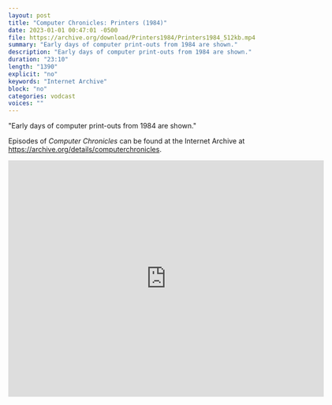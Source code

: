 ```yaml
---
layout: post
title: "Computer Chronicles: Printers (1984)"
date: 2023-01-01 00:47:01 -0500
file: https://archive.org/download/Printers1984/Printers1984_512kb.mp4
summary: "Early days of computer print-outs from 1984 are shown."
description: "Early days of computer print-outs from 1984 are shown."
duration: "23:10"
length: "1390"
explicit: "no" 
keywords: "Internet Archive"
block: "no" 
categories: vodcast
voices: ""
---
```


"Early days of computer print-outs from 1984 are shown."

Episodes of *Computer Chronicles* can be found at the Internet Archive at <https://archive.org/details/computerchronicles>.

<iframe src="https://archive.org/embed/Printers1984" width="640" height="480" frameborder="0" webkitallowfullscreen="true" mozallowfullscreen="true" allowfullscreen></iframe>
